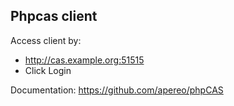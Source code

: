## Phpcas client

Access client by:
- http://cas.example.org:51515
- Click Login

Documentation: https://github.com/apereo/phpCAS